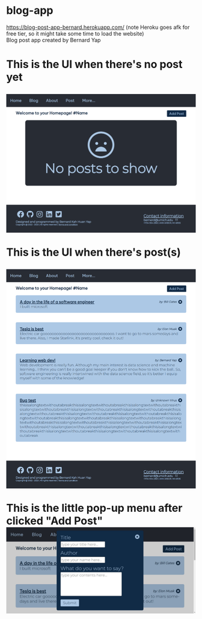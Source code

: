 # blog-app
https://blog-post-app-bernard.herokuapp.com/ (note Heroku goes afk for free tier, so it might take some time to load the website)
<br/>
Blog post app created by Bernard Yap 
<br/>

<h1>
This is the UI when there's no post yet


![no post](nopost.png)

This is the UI when there's post(s)


![normal](normal.png)

This is the little pop-up menu after clicked "Add Post"
![adding](add.png)
</h1>

